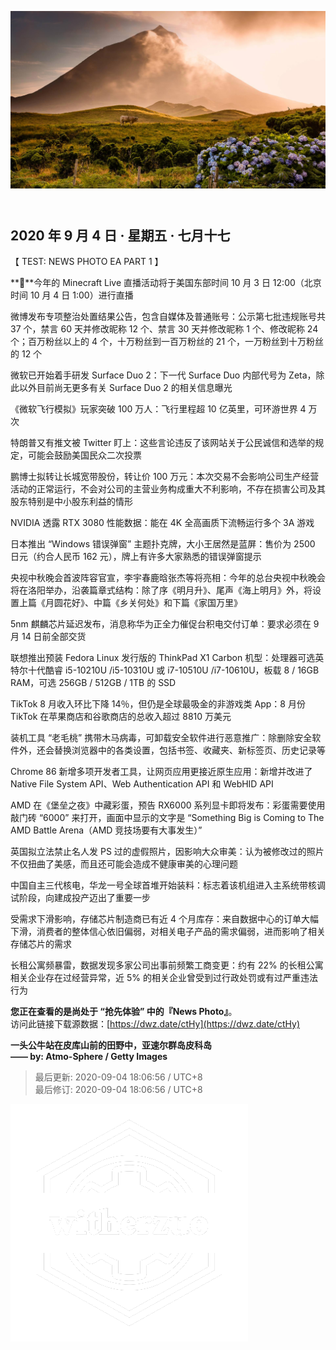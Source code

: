 <header>  

![News Photo | 半日刊](ref/photo.jpeg)  

</header>

<section>  

## 2020 年 9 月 4 日 · 星期五 · 七月十七  

【 TEST: NEWS PHOTO EA PART 1 】  

**📌**今年的 Minecraft Live 直播活动将于美国东部时间 10 月 3 日 12:00（北京时间 10 月 4 日 1:00）进行直播  

微博发布专项整治处置结果公告，包含自媒体及普通账号：公示第七批违规账号共 37 个，禁言 60 天并修改昵称 12 个、禁言 30 天并修改昵称 1 个、修改昵称 24 个；百万粉丝以上的 4 个，十万粉丝到一百万粉丝的 21 个，一万粉丝到十万粉丝的 12 个  

微软已开始着手研发 Surface Duo 2：下一代 Surface Duo 内部代号为 Zeta，除此以外目前尚无更多有关 Surface Duo 2 的相关信息曝光  

《微软飞行模拟》玩家突破 100 万人：飞行里程超 10 亿英里，可环游世界 4 万次  

特朗普又有推文被 Twitter 盯上：这些言论违反了该网站关于公民诚信和选举的规定，可能会鼓励美国民众二次投票  

鹏博士拟转让长城宽带股份，转让价 100 万元：本次交易不会影响公司生产经营活动的正常运行，不会对公司的主营业务构成重大不利影响，不存在损害公司及其股东特别是中小股东利益的情形  

NVIDIA 透露 RTX 3080 性能数据：能在 4K 全高画质下流畅运行多个 3A 游戏  

日本推出 “Windows 错误弹窗” 主题扑克牌，大小王居然是蓝屏：售价为 2500 日元（约合人民币 162 元），牌上有许多大家熟悉的错误弹窗提示  

央视中秋晚会首波阵容官宣，李宇春鹿晗张杰等将亮相：今年的总台央视中秋晚会将在洛阳举办，沿袭篇章式结构：除了序《明月升》、尾声《海上明月》外，将设置上篇《月圆花好》、中篇《乡关何处》和下篇《家国万里》  

5nm 麒麟芯片延迟发布，消息称华为正全力催促台积电交付订单：要求必须在 9 月 14 日前全部交货  

联想推出预装 Fedora Linux 发行版的 ThinkPad X1 Carbon 机型：处理器可选英特尔十代酷睿 i5-10210U /i5-10310U 或 i7-10510U /i7-10610U，板载 8 / 16GB RAM，可选 256GB / 512GB / 1TB 的 SSD  

TikTok 8 月收入环比下降 14％，但仍是全球最吸金的非游戏类 App：8 月份 TikTok 在苹果商店和谷歌商店的总收入超过 8810 万美元  

装机工具 “老毛桃” 携带木马病毒，可卸载安全软件进行恶意推广：除删除安全软件外，还会替换浏览器中的各类设置，包括书签、收藏夹、新标签页、历史记录等  

Chrome 86 新增多项开发者工具，让网页应用更接近原生应用：新增并改进了 Native File System API、Web Authentication API 和 WebHID API  

AMD 在《堡垒之夜》中藏彩蛋，预告 RX6000 系列显卡即将发布：彩蛋需要使用敲门砖 “6000” 来打开，画面中显示的文字是 “Something Big is Coming to The AMD Battle Arena（AMD 竞技场要有大事发生）”  

英国拟立法禁止名人发 PS 过的虚假照片，因影响大众审美：认为被修改过的照片不仅扭曲了美感，而且还可能会造成不健康审美的心理问题  

中国自主三代核电，华龙一号全球首堆开始装料：标志着该机组进入主系统带核调试阶段，向建成投产迈出了重要一步  

受需求下滑影响，存储芯片制造商已有近 4 个月库存：来自数据中心的订单大幅下滑，消费者的整体信心依旧偏弱，对相关电子产品的需求偏弱，进而影响了相关存储芯片的需求  

长租公寓频暴雷，数据发现多家公司出事前频繁工商变更：约有 22% 的长租公寓相关企业存在过经营异常，近 5% 的相关企业曾受到过行政处罚或有过严重违法行为  

</section>  

<footer>  

**您正在查看的是尚处于 “抢先体验” 中的『News Photo』**。  
访问此链接下载源数据：[https://dwz.date/ctHy](https://dwz.date/ctHy)  

**一头公牛站在皮库山前的田野中，亚速尔群岛皮科岛**  
**—— by: Atmo-Sphere / Getty Images** 

> 最后更新: 2020-09-04 18:06:56 / UTC+8  
> 最后修订: 2020-09-04 18:06:56 / UTC+8  

![watermark](ref/avatar-normal-new.png "watermark")  

</footer>  

<script src="ref/bundle.js"></script>